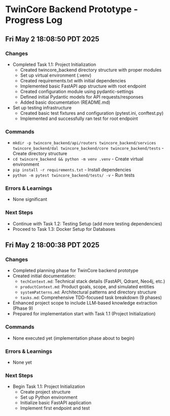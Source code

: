 # TwinCore Backend Prototype - Progress Log

## Fri May  2 18:08:50 PDT 2025

### Changes
- Completed Task 1.1: Project Initialization
  - Created twincore_backend directory structure with proper modules
  - Set up virtual environment (.venv)
  - Created requirements.txt with initial dependencies
  - Implemented basic FastAPI app structure with root endpoint
  - Created configuration module using pydantic-settings
  - Defined initial Pydantic models for API requests/responses
  - Added basic documentation (README.md)
- Set up testing infrastructure
  - Created basic test fixtures and configuration (pytest.ini, conftest.py)
  - Implemented and successfully ran test for root endpoint

### Commands
- `mkdir -p twincore_backend/api/routers twincore_backend/services twincore_backend/dal twincore_backend/core twincore_backend/tests` - Create directory structure
- `cd twincore_backend && python -m venv .venv` - Create virtual environment
- `pip install -r requirements.txt` - Install dependencies
- `python -m pytest twincore_backend/tests/ -v` - Run tests

### Errors & Learnings
- None significant

### Next Steps
- Continue with Task 1.2: Testing Setup (add more testing dependencies)
- Proceed to Task 1.3: Docker Setup for Databases

## Fri May 2 18:00:38 PDT 2025

### Changes
- Completed planning phase for TwinCore backend prototype
- Created initial documentation:
  - `techContext.md`: Technical stack details (FastAPI, Qdrant, Neo4j, etc.)
  - `productContext.md`: Product goals, scope, and simulated entities
  - `systemPatterns.md`: Architectural patterns and directory structure
  - `tasks.md`: Comprehensive TDD-focused task breakdown (9 phases)
- Enhanced project scope to include LLM-based knowledge extraction (Phase 9)
- Prepared for implementation start with Task 1.1 (Project Initialization)

### Commands
- None executed yet (implementation phase about to begin)

### Errors & Learnings
- None yet

### Next Steps
- Begin Task 1.1: Project Initialization
  - Create project structure
  - Set up Python environment
  - Initialize basic FastAPI application
  - Implement first endpoint and test
